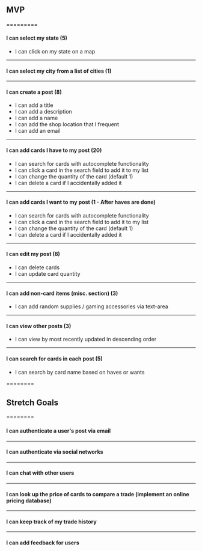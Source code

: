 
## MVP
=========
#### I can select my state (5)
* I can click on my state on a map

---- 

#### I can select my city from a list of cities (1)

----
 
#### I can create a post (8)
* I can add a title
* I can add a description
* I can add a name
* I can add the shop location that I frequent
* I can add an email

---- 

#### I can add cards I have to my post (20)
* I can search for cards with autocomplete functionality
* I can click a card in the search field to add it to my list
* I can change the quantity of the card (default 1)
* I can delete a card if I accidentally added it

---- 

#### I can add cards I want to my post (1 - After haves are done)
* I can search for cards with autocomplete functionality
* I can click a card in the search field to add it to my list
* I can change the quantity of the card (default 1)
*  I can delete a card if I accidentally added it

---- 

#### I can edit my post (8)
* I can delete cards
* I can update card quantity

---- 

#### I can add non-card items (misc. section) (3)
* I can add random supplies / gaming accessories via text-area

---- 

#### I can view other posts (3)
* I can view by most recently updated in descending order

----
 
#### I can search for cards in each post (5)
* I can search by card name based on haves or wants

========
## Stretch Goals
========

#### I can authenticate a user's post via email

----

#### I can authenticate via social networks

----

#### I can chat with other users

---- 

#### I can look up the price of cards to compare a trade (implement an online pricing database)

---- 

#### I can keep track of my trade history

---- 

#### I can add feedback for users




